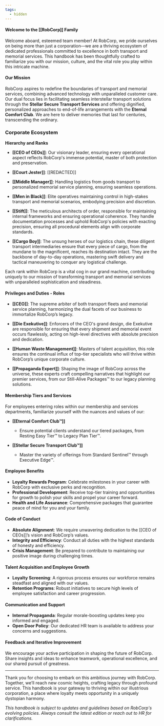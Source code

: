 ```yaml
---
tags:
  - hidden
---
```

#### Welcome to the [[RobCorp]] Family

Welcome aboard, esteemed team member! At RobCorp, we pride ourselves on being more than just a corporation—we are a thriving ecosystem of dedicated professionals committed to excellence in both transport and memorial services. This handbook has been thoughtfully crafted to familiarize you with our mission, culture, and the vital role you play within this intricate machine.

#### **Our Mission**

RobCorp aspires to redefine the boundaries of transport and memorial services, combining advanced technology with unparalleled customer care. Our dual focus lies in facilitating seamless interstellar transport solutions through the **Stellar Secure Transport Services** and offering dignified, personalized approaches to end-of-life arrangements with the **Eternal Comfort Club**. We are here to deliver memories that last for centuries, transcending the ordinary.

### Corporate Ecosystem

**Hierarchy and Ranks**

- **[[CEO of CEOs]]**: Our visionary leader, ensuring every operational aspect reflects RobCorp's immense potential, master of both protection and preservation.
    
- **[[Court Jester]]**: [[REDACTED]]
    
- **[[Middle Manager]]**: Handling logistics from goods transport to personalized memorial service planning, ensuring seamless operations.
    
- **[[Men in Black]]**: Elite operatives maintaining control in high-stakes transport and memorial scenarios, embodying precision and discretion.
    
- **[[Stift]]**: The meticulous architects of order, responsible for maintaining internal frameworks and ensuring operational coherence. They handle documentation processes and uphold RobCorp's policies with exacting precision, ensuring all procedural elements align with corporate standards.
    
- **[[Cargo Boy]]**: The unsung heroes of our logistics chain, these diligent transport intermediaries ensure that every piece of cargo, from the mundane to the magnificent, reaches its destination intact. They are the backbone of day-to-day operations, mastering swift delivery and tactical maneuvering to conquer any logistical challenge.
    

Each rank within RobCorp is a vital cog in our grand machine, contributing uniquely to our mission of transforming transport and memorial services with unparalleled sophistication and steadiness.

#### Privileges and Duties - Roles

- **[[CEO]]**: The supreme arbiter of both transport fleets and memorial service planning, harmonizing the dual facets of our business to immortalize RobCorp’s legacy.
    
- **[[Die Exekutive]]**: Enforcers of the CEO's grand design, die Exekutive are responsible for ensuring that every shipment and memorial event occurs flawlessly, acting on high-level directives with absolute precision and dedication.
    
- **[[Human Waste Management]]**: Masters of talent acquisition, this role ensures the continual influx of top-tier specialists who will thrive within RobCorp’s unique corporate culture.
    
- **[[Propaganda Expert]]**: Shaping the image of RobCorp across the universe, these experts craft compelling narratives that highlight our premier services, from our Still-Alive Packages™ to our legacy planning solutions.

#### **Membership Tiers and Services**

For employees entering roles within our membership and services departments, familiarize yourself with the nuances and values of our:

- **[[Eternal Comfort Club™]]**
    
    - Ensure potential clients understand our tiered packages, from Resting Easy Tier™ to Legacy Plan Tier™.
- **[[Stellar Secure Transport Club™]]**
    
    - Master the variety of offerings from Standard Sentinel™ through Executive Edge™.

#### **Employee Benefits**

- **Loyalty Rewards Program**: Celebrate milestones in your career with RobCorp with exclusive perks and recognition.
- **Professional Development**: Receive top-tier training and opportunities for growth to polish your skills and propel your career forward.
- **Health and Life Assurance**: Comprehensive packages that guarantee peace of mind for you and your family.

#### **Code of Conduct**

- **Absolute Alignment**: We require unwavering dedication to the [[CEO of CEOs]]’s vision and RobCorp’s values.
- **Integrity and Efficiency**: Conduct all duties with the highest standards of honesty and efficiency.
- **Crisis Management**: Be prepared to contribute to maintaining our positive image during challenging times.

#### **Talent Acquisition and Employee Growth**

- **Loyalty Screening**: A rigorous process ensures our workforce remains steadfast and aligned with our values.
- **Retention Programs**: Robust initiatives to secure high levels of employee satisfaction and career progression.

#### **Communication and Support**

- **Internal Propaganda**: Regular morale-boosting updates keep you informed and engaged.
- **Open Door Policy**: Our dedicated HR team is available to address your concerns and suggestions.

#### **Feedback and Iterative Improvement**

We encourage your active participation in shaping the future of RobCorp. Share insights and ideas to enhance teamwork, operational excellence, and our shared pursuit of greatness.

---

Thank you for choosing to embark on this ambitious journey with RobCorp. Together, we’ll reach new cosmic heights, crafting legacy through profound service. This handbook is your gateway to thriving within our illustrious corporation, a place where loyalty meets opportunity in a uniquely dystopian harmony.

_This handbook is subject to updates and guidelines based on RobCorp's evolving policies. Always consult the latest edition or reach out to HR for clarifications._